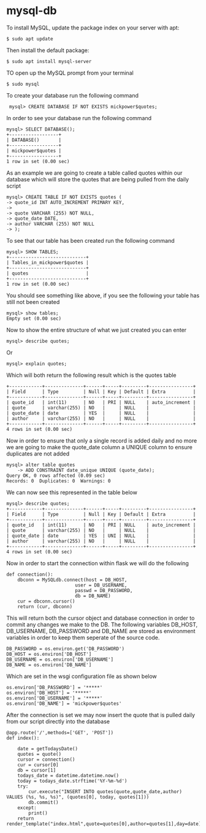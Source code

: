 # mysql-db

To install MySQL, update the package index on your server with apt:

    $ sudo apt update
    
Then install the default package:

    $ sudo apt install mysql-server
    
TO open up the MySQL prompt from your terminal

    $ sudo mysql

To create your database run the following command

     mysql> CREATE DATABASE IF NOT EXISTS mickpower$quotes;
       
In order to see your database run the following command

    mysql> SELECT DATABASE();
    +------------------+
    | DATABASE()       |
    +------------------+
    | mickpower$quotes |
    +------------------+
    1 row in set (0.00 sec)
    
    
As an example we are going to create a table called quotes within our database which will store the quotes that are being pulled from the daily script

    mysql> CREATE TABLE IF NOT EXISTS quotes (
    -> quote_id INT AUTO_INCREMENT PRIMARY KEY,
    -> 
    -> quote VARCHAR (255) NOT NULL,
    -> quote_date DATE,
    -> author VARCHAR (255) NOT NULL
    -> );
    
To see that our table has been created run the following command

    mysql> SHOW TABLES;
    +----------------------------+
    | Tables_in_mickpower$quotes |
    +----------------------------+
    | quotes                     |
    +----------------------------+
    1 row in set (0.00 sec)
    
You should see something like above, if you see the following your table has still not been created

    mysql> show tables;
    Empty set (0.00 sec)
    
    
Now to show the entire structure of what we just created you can enter

    mysql> describe quotes;
     
Or

    mysql> explain quotes;
    
Which will both return the following result which is the quotes table

    +------------+--------------+------+-----+---------+----------------+
    | Field      | Type         | Null | Key | Default | Extra          |
    +------------+--------------+------+-----+---------+----------------+
    | quote_id   | int(11)      | NO   | PRI | NULL    | auto_increment |
    | quote      | varchar(255) | NO   |     | NULL    |                |
    | quote_date | date         | YES  |     | NULL    |                |
    | author     | varchar(255) | NO   |     | NULL    |                |
    +------------+--------------+------+-----+---------+----------------+
    4 rows in set (0.00 sec)
    
    
Now in order to ensure that only a single record is added daily and no more we are going to make the quote_date column a UNIQUE column to ensure duplicates are not added

    mysql> alter table quotes
        -> ADD CONSTRAINT date_unique UNIQUE (quote_date);
    Query OK, 0 rows affected (0.09 sec)
    Records: 0  Duplicates: 0  Warnings: 0
    
We can now see this represented in the table below

    mysql> describe quotes;
    +------------+--------------+------+-----+---------+----------------+
    | Field      | Type         | Null | Key | Default | Extra          |
    +------------+--------------+------+-----+---------+----------------+
    | quote_id   | int(11)      | NO   | PRI | NULL    | auto_increment |
    | quote      | varchar(255) | NO   |     | NULL    |                |
    | quote_date | date         | YES  | UNI | NULL    |                |
    | author     | varchar(255) | NO   |     | NULL    |                |
    +------------+--------------+------+-----+---------+----------------+
    4 rows in set (0.00 sec)
    

Now in order to start the connection within flask we will do the following

    def connection():
        dbconn = MySQLdb.connect(host = DB_HOST,
                             user = DB_USERNAME,
                             passwd = DB_PASSWORD,
                             db = DB_NAME)
        cur = dbconn.cursor()
        return (cur, dbconn)
        
This will return both the cursor object and database connection in order to commit any changes we make to the DB. The following variables DB_HOST, DB_USERNAME, DB_PASSWORD and DB_NAME are stored as environment variables in order to keep them seperate of the source code.


    DB_PASSWORD = os.environ.get('DB_PASSWORD')
    DB_HOST = os.environ['DB_HOST']
    DB_USERNAME = os.environ['DB_USERNAME']
    DB_NAME = os.environ['DB_NAME']
    
Which are set in the wsgi configuration file as shown below


    os.environ['DB_PASSWORD'] = '*****'
    os.environ['DB_HOST'] = '*****'
    os.environ['DB_USERNAME'] = '*****'
    os.environ['DB_NAME'] = 'mickpower$quotes'
    
    
After the connection is set we may now insert the quote that is pulled daily from our script directly into the database

    @app.route('/',methods=['GET', 'POST'])
    def index():

        date = getTodaysDate()
        quotes = quote()
        cursor = connection()
        cur = cursor[0]
        db = cursor[1]
        todays_date = datetime.datetime.now()
        today = todays_date.strftime('%Y-%m-%d')
        try:
            cur.execute("INSERT INTO quotes(quote,quote_date,author) VALUES (%s, %s, %s)", (quotes[0], today, quotes[1]))
            db.commit()
        except:
            print()
        return render_template("index.html",quote=quotes[0],author=quotes[1],day=date)

